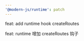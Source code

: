 ```yaml
---
'@modern-js/runtime': patch
---
```


feat: add runtime hook createRoutes

feat: runtime 增加 createRoutes 钩子
